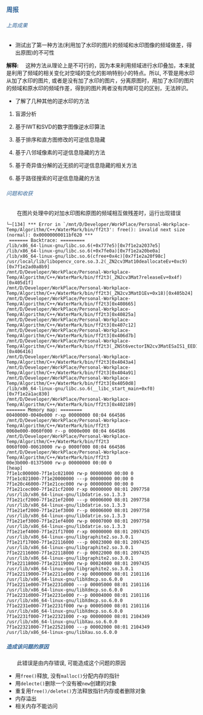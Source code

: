 ### <div style="color:#369"> 周报 </div>

###### <div style="color:#369"> 上周成果 </div> 

+ 测试出了第一种方法(利用加了水印的图片的频域和水印图像的频域做差，得出原图)的不可性 

**解释:**
&ensp;&ensp;这种方法从理论上是不可行的，因为本来利用频域进行水印叠加，本来就是利用了频域的相关变化对空域的变化的影响特别小的特点。所以, 不管是用水印从加了水印的图片, 或者是没有加了水印的图片，分离原图时，用加了水印的图片的频域和原水印的频域作差，得到的图片两者没有肉眼可见的区别，无法辨识。



+ 了解了几种其他的逆水印的方法

 1. 盲源分析

 2. 基于IWT和SVD的数字图像逆水印算法

 3. 基于排序和直方图修改的可逆信息隐藏

 4. 基于八邻域像素的可逆信息隐藏的方法

 5. 基于奇异值分解的近无损的可逆信息隐藏的相关方法

 6. 基于路径搜索的可逆信息隐藏的方法



###### <div style="color:#369"> 问题和收获 </div>

&ensp;&ensp;&ensp;&ensp;在图片处理中的对加水印图和原图的频域相互做残差时，运行出现错误

```shell
└─[134] *** Error in `/mnt/D/Developer/WorkPlace/Personal-Workplace-Temp/Algorithm/C++/WaterMark/bin/ff2t3': free(): invalid next size (normal): 0x00000000011bf620 ***
 ======= Backtrace: =========
/lib/x86_64-linux-gnu/libc.so.6(+0x777e5)[0x7f1e2a2037e5]
/lib/x86_64-linux-gnu/libc.so.6(+0x7fe0a)[0x7f1e2a20be0a]
/lib/x86_64-linux-gnu/libc.so.6(cfree+0x4c)[0x7f1e2a20f98c]
/usr/local/lib/libopencv_core.so.3.2(_ZN2cv3Mat10deallocateEv+0xc9)[0x7f1e2ad0a8b9]
/mnt/D/Developer/WorkPlace/Personal-Workplace-Temp/Algorithm/C++/WaterMark/bin/ff2t3(_ZN2cv3Mat7releaseEv+0x4f)[0x405d1f]
/mnt/D/Developer/WorkPlace/Personal-Workplace-Temp/Algorithm/C++/WaterMark/bin/ff2t3(_ZN2cv3MatD1Ev+0x18)[0x405b24]
/mnt/D/Developer/WorkPlace/Personal-Workplace-Temp/Algorithm/C++/WaterMark/bin/ff2t3[0x408665]
/mnt/D/Developer/WorkPlace/Personal-Workplace-Temp/Algorithm/C++/WaterMark/bin/ff2t3[0x40825a]
/mnt/D/Developer/WorkPlace/Personal-Workplace-Temp/Algorithm/C++/WaterMark/bin/ff2t3[0x407c12]
/mnt/D/Developer/WorkPlace/Personal-Workplace-Temp/Algorithm/C++/WaterMark/bin/ff2t3[0x406d7b]
/mnt/D/Developer/WorkPlace/Personal-Workplace-Temp/Algorithm/C++/WaterMark/bin/ff2t3(_ZNSt6vectorIN2cv3MatESaIS1_EED1Ev+0x36)[0x406416]
/mnt/D/Developer/WorkPlace/Personal-Workplace-Temp/Algorithm/C++/WaterMark/bin/ff2t3[0x4043a4]
/mnt/D/Developer/WorkPlace/Personal-Workplace-Temp/Algorithm/C++/WaterMark/bin/ff2t3[0x404a91]
/mnt/D/Developer/WorkPlace/Personal-Workplace-Temp/Algorithm/C++/WaterMark/bin/ff2t3[0x4050d8]
/lib/x86_64-linux-gnu/libc.so.6(__libc_start_main+0xf0)[0x7f1e2a1ac830]
/mnt/D/Developer/WorkPlace/Personal-Workplace-Temp/Algorithm/C++/WaterMark/bin/ff2t3[0x402189]
======= Memory map: ========
00400000-0040e000 r-xp 00000000 08:04 664586                             /mnt/D/Developer/WorkPlace/Personal-Workplace-Temp/Algorithm/C++/WaterMark/bin/ff2t3
0060e000-0060f000 r--p 0000e000 08:04 664586                             /mnt/D/Developer/WorkPlace/Personal-Workplace-Temp/Algorithm/C++/WaterMark/bin/ff2t3
0060f000-00610000 rw-p 0000f000 08:04 664586                             /mnt/D/Developer/WorkPlace/Personal-Workplace-Temp/Algorithm/C++/WaterMark/bin/ff2t3
00e3b000-01375000 rw-p 00000000 00:00 0                                  [heap]
7f1e1c000000-7f1e1c021000 rw-p 00000000 00:00 0
7f1e1c021000-7f1e20000000 ---p 00000000 00:00 0
7f1e20c46000-7f1e21cec000 rw-p 00000000 00:00 0
7f1e21cec000-7f1e21cf2000 r-xp 00000000 08:01 2097758                    /usr/lib/x86_64-linux-gnu/libdatrie.so.1.3.3
7f1e21cf2000-7f1e21ef2000 ---p 00006000 08:01 2097758                    /usr/lib/x86_64-linux-gnu/libdatrie.so.1.3.3
7f1e21ef2000-7f1e21ef3000 r--p 00006000 08:01 2097758                    /usr/lib/x86_64-linux-gnu/libdatrie.so.1.3.3
7f1e21ef3000-7f1e21ef4000 rw-p 00007000 08:01 2097758                    /usr/lib/x86_64-linux-gnu/libdatrie.so.1.3.3
7f1e21ef4000-7f1e21f17000 r-xp 00000000 08:01 2097435                    /usr/lib/x86_64-linux-gnu/libgraphite2.so.3.0.1
7f1e21f17000-7f1e22116000 ---p 00023000 08:01 2097435                    /usr/lib/x86_64-linux-gnu/libgraphite2.so.3.0.1
7f1e22116000-7f1e22118000 r--p 00022000 08:01 2097435                    /usr/lib/x86_64-linux-gnu/libgraphite2.so.3.0.1
7f1e22118000-7f1e22119000 rw-p 00024000 08:01 2097435                    /usr/lib/x86_64-linux-gnu/libgraphite2.so.3.0.1
7f1e22119000-7f1e2211e000 r-xp 00000000 08:01 2101116                    /usr/lib/x86_64-linux-gnu/libXdmcp.so.6.0.0
7f1e2211e000-7f1e2231d000 ---p 00005000 08:01 2101116                    /usr/lib/x86_64-linux-gnu/libXdmcp.so.6.0.0
7f1e2231d000-7f1e2231e000 r--p 00004000 08:01 2101116                    /usr/lib/x86_64-linux-gnu/libXdmcp.so.6.0.0
7f1e2231e000-7f1e2231f000 rw-p 00005000 08:01 2101116                    /usr/lib/x86_64-linux-gnu/libXdmcp.so.6.0.0
7f1e2231f000-7f1e22321000 r-xp 00000000 08:01 2104349                    /usr/lib/x86_64-linux-gnu/libXau.so.6.0.0
7f1e22321000-7f1e22521000 ---p 00002000 08:01 2104349                    /usr/lib/x86_64-linux-gnu/libXau.so.6.0.0
```


##### <div style="color:#369"> 造成该问题的原因 </div>

&ensp;&ensp;&ensp;&ensp;此错误是由内存错误, 可能造成这个问题的原因

+ 用`free()`释放, 没有`malloc()`分配内存的指针
+ 用`delecte()`删除一个没有被`new`创建的对象
+ 重复用`free()/delete()`方法释放指针内存或者删除对象
+ 内存溢出
+ 相关内存不能访问

